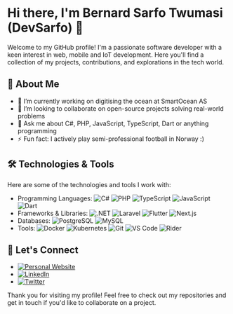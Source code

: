 # Hi there, I'm Bernard Sarfo Twumasi (DevSarfo) 👋

Welcome to my GitHub profile! I'm a passionate software developer with a keen interest in web, mobile and IoT development. Here you'll find a collection of my projects, contributions, and explorations in the tech world.

## 🌟 About Me

- 🔭 I’m currently working on digitising the ocean at SmartOcean AS
- 👯 I’m looking to collaborate on open-source projects solving real-world problems
- 💬 Ask me about C#, PHP, JavaScript, TypeScript, Dart or anything programming
- ⚡ Fun fact: I actively play semi-professional football in Norway :)

## 🛠️ Technologies & Tools

Here are some of the technologies and tools I work with:

- Programming Languages: ![C#](https://img.shields.io/badge/C%23-239120?logo=c-sharp&logoColor=white&style=for-the-badge) ![PHP](https://img.shields.io/badge/PHP-777BB4?logo=php&logoColor=white&style=for-the-badge) ![TypeScript](https://img.shields.io/badge/TypeScript-3178C6?logo=typescript&logoColor=white&style=for-the-badge) ![JavaScript](https://img.shields.io/badge/JavaScript-F7DF1E?logo=javascript&logoColor=black&style=for-the-badge) ![Dart](https://img.shields.io/badge/Dart-0175C2?logo=dart&logoColor=white&style=for-the-badge)
- Frameworks & Libraries: ![.NET](https://img.shields.io/badge/.NET-512BD4?logo=dotnet&logoColor=white&style=for-the-badge) ![Laravel](https://img.shields.io/badge/Laravel-FF2D20?logo=laravel&logoColor=white&style=for-the-badge) ![Flutter](https://img.shields.io/badge/Flutter-02569B?logo=flutter&logoColor=white&style=for-the-badge) ![Next.js](https://img.shields.io/badge/Next.js-000000?logo=next.js&logoColor=white&style=for-the-badge)
- Databases: ![PostgreSQL](https://img.shields.io/badge/PostgreSQL-336791?logo=postgresql&logoColor=white&style=for-the-badge) ![MySQL](https://img.shields.io/badge/MySQL-4479A1?logo=mysql&logoColor=white&style=for-the-badge)
- Tools: ![Docker](https://img.shields.io/badge/Docker-2496ED?logo=docker&logoColor=white&style=for-the-badge) ![Kubernetes](https://img.shields.io/badge/Kubernetes-326CE5?logo=kubernetes&logoColor=white&style=for-the-badge) ![Git](https://img.shields.io/badge/Git-F05032?logo=git&logoColor=white&style=for-the-badge) ![VS Code](https://img.shields.io/badge/VS%20Code-007ACC?logo=visual-studio-code&logoColor=white&style=for-the-badge) ![Rider](https://img.shields.io/badge/Rider-000000?logo=Rider&logoColor=white&style=for-the-badge)

## 💬 Let's Connect

- [![Personal Website](https://img.shields.io/badge/Website-000000?logo=About.me&logoColor=white&style=for-the-badge)](https://devsarfo.com)
- [![LinkedIn](https://img.shields.io/badge/LinkedIn-0A66C2?logo=linkedin&logoColor=white&style=for-the-badge)](https://www.linkedin.com/in/devsarfo)
- [![Twitter](https://img.shields.io/badge/Twitter-1DA1F2?logo=twitter&logoColor=white&style=for-the-badge)](https://twitter.com/devsarfo)

Thank you for visiting my profile! Feel free to check out my repositories and get in touch if you'd like to collaborate on a project.
